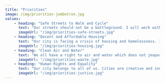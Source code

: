 ```yaml
---
title: "Priorities"
image: /img/priorities-jumbotron.jpg
values:
    - heading: "Safe Streets to Walk and Cycle"
      text: "Our streets should not be a battleground. I will work with others to ensure Dublin can be a city that is safe and comfortable for people of all ages and abilities to walk and cycle around. Improving our footpaths and cycle lanes helps us tackle the related crises of climate change, public health and inequality."
      imageUrl: "/img/priorities-safe-streets.jpg"
    - heading: "Decent and Affordable Housing"
      text: "Our city is facing a crisis of housing and homelessness. I want everyone for whom Dublin is home to be able to live securely and sustainably in the city. I will advocate for public investment in housing to meet this crisis and address the diversity of housing needs. "
      imageUrl: "/img/priorities-housing.jpg"
    - heading: "Clean Air and Water"
      text: "We all have a right to air and water which does not jeopardise our health. This is particularly important for children and those who suffer from respiratory illnesses. I will work to reduce traffic congestion and increase green spaces in the city and fight for clean, safe water in Dublin Bay."
      imageUrl: "/img/priorities-waste.jpg"
    - heading: "Human Rights and Equality"
      text: "Our city belongs to all of us. Cities are creative and innovating spaces where people come together from diverse backgrounds to live together and to share their cultures and identities. I will work with others to stand up against intolerance and discrimination and place human rights, equality and respect at the heart of our city, our education and our culture."
      imageUrl: "/img/priorities-justice.jpg"
---
```

